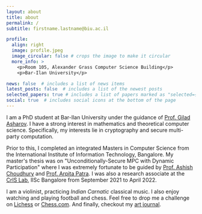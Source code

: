 ```yaml
---
layout: about
title: about
permalink: /
subtitle: firstname.lastname@biu.ac.il

profile:
  align: right
  image: profile.jpeg
  image_circular: false # crops the image to make it circular
  more_info: >
    <p>Room 105, Alexander Grass Computer Science Building</p>
    <p>Bar-Ilan University</p>

news: false  # includes a list of news items
latest_posts: false  # includes a list of the newest posts
selected_papers: true # includes a list of papers marked as "selected={true}"
social: true  # includes social icons at the bottom of the page
---
```

I am a PhD student at Bar-Ilan University under the guidance of [Prof. Gilad Asharov](https://u.cs.biu.ac.il/~asharog/). 
I have a strong interest in mathematics and theoretical computer science. Specifically, my interests lie in cryptography and secure
multi-party computation.

Prior to this, I completed an integrated Masters in Computer Science from the International Institute of Information Technology, Bangalore.
My master's thesis was on "Unconditionally-Secure MPC with Dynamic Participation" where I was extremely fortunate to be guided by
[Prof. Ashish Choudhury](https://sites.google.com/view/ashish-choudhury) and [Prof. Arpita Patra](https://www.csa.iisc.ac.in/~arpita/).
I was also a research associate at the [CrIS Lab](https://www.csa.iisc.ac.in/~cris/people.html), IISc Bangalore from September 2021 to April 2022.

I am a violinist, practicing _Indian Carnatic_ classical music. I also enjoy watching and playing football and chess. Feel free to drop me a challenge on [Lichess](https://lichess.org/@/ani_gator) or
[Chess.com](https://www.chess.com/member/zurajanaii). And finally, checkout my [art journal](https://anirudh-c.github.io/art-journal).
